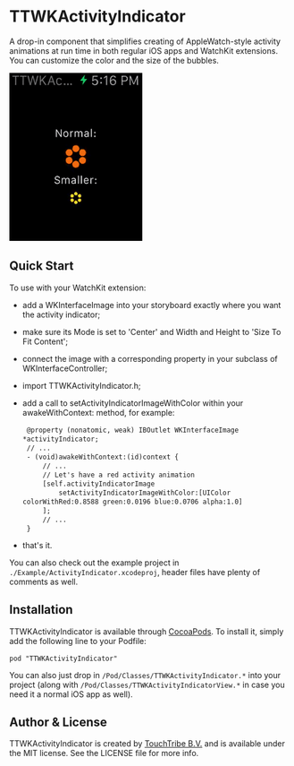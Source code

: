 # TTWKActivityIndicator

A drop-in component that simplifies creating of AppleWatch-style activity animations at run time in both 
regular iOS apps and WatchKit extensions. You can customize the color and the size of the bubbles.

![](screenshot.gif)

## Quick Start

To use with your WatchKit extension:

 - add a WKInterfaceImage into your storyboard exactly where you want the activity indicator;
 
 - make sure its Mode is set to 'Center' and Width and Height to 'Size To Fit Content';
 
 - connect the image with a corresponding property in your subclass of WKInterfaceController;
 
 - import TTWKActivityIndicator.h;
 
 - add a call to setActivityIndicatorImageWithColor within your awakeWithContext: method, for example:

        @property (nonatomic, weak) IBOutlet WKInterfaceImage *activityIndicator;
        // ...	
        - (void)awakeWithContext:(id)context {
        	// ...
            // Let's have a red activity animation
        	[self.activityIndicatorImage 
        		setActivityIndicatorImageWithColor:[UIColor colorWithRed:0.8588 green:0.0196 blue:0.0706 alpha:1.0]
        	];
        	// ...
        }

 - that's it.

You can also check out the example project in `./Example/ActivityIndicator.xcodeproj`, header files have plenty of comments as well.

## Installation

TTWKActivityIndicator is available through [CocoaPods](http://cocoapods.org). To install
it, simply add the following line to your Podfile:

    pod "TTWKActivityIndicator"

You can also just drop in `/Pod/Classes/TTWKActivityIndicator.*` into your project (along with `/Pod/Classes/TTWKActivityIndicatorView.*` in case you need it a normal iOS app as well).

## Author & License

TTWKActivityIndicator is created by [TouchTribe B.V.](http://www.touchtribe.nl) and is available under the MIT license. See the LICENSE file for more info.
